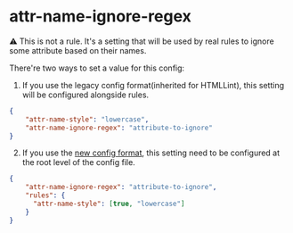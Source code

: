 # attr-name-ignore-regex

⚠ This is not a rule.
It's a setting that will be used by real rules to ignore some attribute based on their names.

There're two ways to set a value for this config:

1. If you use the legacy config format(inherited for HTMLLint), this setting will be configured alongside rules.

  ```json
  {
      "attr-name-style": "lowercase",
      "attr-name-ignore-regex": "attribute-to-ignore"
  }
  ```

2. If you use the [new config format](../../../../../doc/docs/user-guide/configuration.md), this setting need to be configured at the root level of the config file.

  ```json
  {
      "attr-name-ignore-regex": "attribute-to-ignore",
      "rules": {
        "attr-name-style": [true, "lowercase"]
      }
  }
  ```
